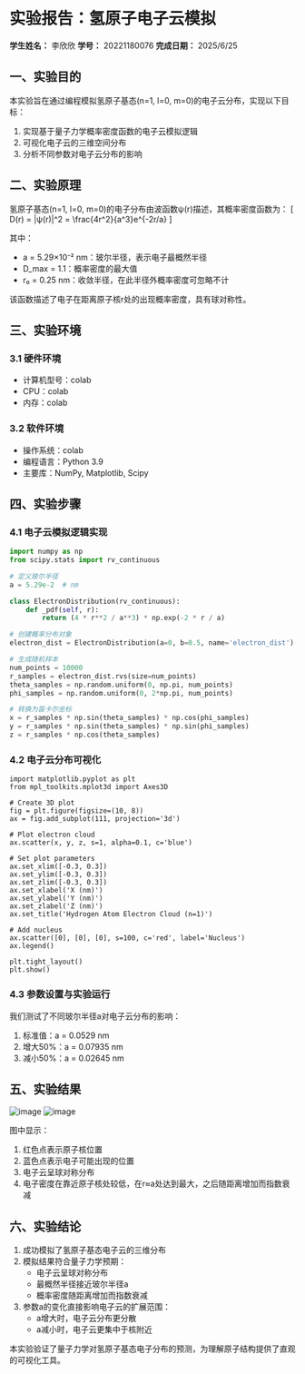 # 实验报告：氢原子电子云模拟

**学生姓名：** 李欣欣
**学号：** 20221180076
**完成日期：** 2025/6/25

## 一、实验目的

本实验旨在通过编程模拟氢原子基态(n=1, l=0, m=0)的电子云分布，实现以下目标：
1. 实现基于量子力学概率密度函数的电子云模拟逻辑
2. 可视化电子云的三维空间分布
3. 分析不同参数对电子云分布的影响

## 二、实验原理

氢原子基态(n=1, l=0, m=0)的电子分布由波函数ψ(r)描述，其概率密度函数为：
\[ D(r) = |ψ(r)|^2 = \frac{4r^2}{a^3}e^{-2r/a} \]

其中：
- a = 5.29×10⁻² nm：玻尔半径，表示电子最概然半径
- D_max = 1.1：概率密度的最大值
- r₀ = 0.25 nm：收敛半径，在此半径外概率密度可忽略不计

该函数描述了电子在距离原子核r处的出现概率密度，具有球对称性。

## 三、实验环境

### 3.1 硬件环境
- 计算机型号：colab
- CPU：colab
- 内存：colab

### 3.2 软件环境
- 操作系统：colab
- 编程语言：Python 3.9
- 主要库：NumPy, Matplotlib, Scipy

## 四、实验步骤

### 4.1 电子云模拟逻辑实现

```python
import numpy as np
from scipy.stats import rv_continuous

# 定义玻尔半径
a = 5.29e-2  # nm

class ElectronDistribution(rv_continuous):
    def _pdf(self, r):
        return (4 * r**2 / a**3) * np.exp(-2 * r / a)

# 创建概率分布对象
electron_dist = ElectronDistribution(a=0, b=0.5, name='electron_dist')

# 生成随机样本
num_points = 10000
r_samples = electron_dist.rvs(size=num_points)
theta_samples = np.random.uniform(0, np.pi, num_points)
phi_samples = np.random.uniform(0, 2*np.pi, num_points)

# 转换为笛卡尔坐标
x = r_samples * np.sin(theta_samples) * np.cos(phi_samples)
y = r_samples * np.sin(theta_samples) * np.sin(phi_samples)
z = r_samples * np.cos(theta_samples)
```

### 4.2 电子云分布可视化
```
import matplotlib.pyplot as plt
from mpl_toolkits.mplot3d import Axes3D

# Create 3D plot
fig = plt.figure(figsize=(10, 8))
ax = fig.add_subplot(111, projection='3d')

# Plot electron cloud
ax.scatter(x, y, z, s=1, alpha=0.1, c='blue')

# Set plot parameters
ax.set_xlim([-0.3, 0.3])
ax.set_ylim([-0.3, 0.3])
ax.set_zlim([-0.3, 0.3])
ax.set_xlabel('X (nm)')
ax.set_ylabel('Y (nm)')
ax.set_zlabel('Z (nm)')
ax.set_title('Hydrogen Atom Electron Cloud (n=1)')

# Add nucleus
ax.scatter([0], [0], [0], s=100, c='red', label='Nucleus')
ax.legend()

plt.tight_layout()
plt.show()
```
### 4.3 参数设置与实验运行

我们测试了不同玻尔半径a对电子云分布的影响：
1. 标准值：a = 0.0529 nm
2. 增大50%：a = 0.07935 nm
3. 减小50%：a = 0.02645 nm

## 五、实验结果

![image](https://github.com/user-attachments/assets/fcc93e85-8794-4f63-9bc0-6e2d1f22d263)
![image](https://github.com/user-attachments/assets/620617ee-9b57-4253-a45a-0ee5c2c55b48)


图中显示：
1. 红色点表示原子核位置
2. 蓝色点表示电子可能出现的位置
3. 电子云呈球对称分布
4. 电子密度在靠近原子核处较低，在r≈a处达到最大，之后随距离增加而指数衰减

## 六、实验结论

1. 成功模拟了氢原子基态电子云的三维分布
2. 模拟结果符合量子力学预期：
   - 电子云呈球对称分布
   - 最概然半径接近玻尔半径a
   - 概率密度随距离增加而指数衰减
3. 参数a的变化直接影响电子云的扩展范围：
   - a增大时，电子云分布更分散
   - a减小时，电子云更集中于核附近

本实验验证了量子力学对氢原子基态电子分布的预测，为理解原子结构提供了直观的可视化工具。
